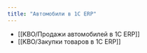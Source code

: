 ```yaml
---
title: "Автомобили в 1С ERP"
---
```


- [[KBO/Продажи автомобилей в 1С ERP]]
- [[KBO/Закупки товаров в 1С ERP]]